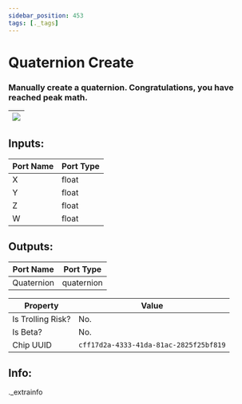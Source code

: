 ```yaml
---
sidebar_position: 453
tags: [._tags]
---
```


# Quaternion Create


### Manually create a quaternion. Congratulations, you have reached peak math.

| ![](https://images-ext-2.discordapp.net/external/MPmIaQzlEPmgGWlgi-WxBBXt0Bjv_zWPkg1y1f_sy3s/https/www.recroomcircuits.com/image/circuit/absolute-value?width=206&height=108) |
|-----|

## Inputs:
| Port Name | Port Type |
|-----------|-----------|
| X | float |
| Y | float |
| Z | float |
| W | float |

## Outputs:
| Port Name | Port Type |
|-----------|-----------|
| Quaternion | quaternion | 

| Property  | Value |
|-------------------|-----------|
| Is Trolling Risk? | No. |
| Is Beta? | No. |
| Chip UUID | `cff17d2a-4333-41da-81ac-2825f25bf819` |

## Info:
._extrainfo